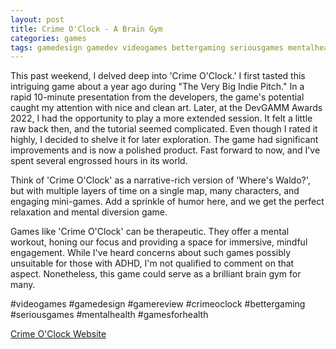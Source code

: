 ```yaml
---
layout: post
title: Crime O'Clock - A Brain Gym
categories: games
tags: gamedesign gamedev videogames bettergaming seriousgames mentalhealth gamesforhealth
---
```


This past weekend, I delved deep into 'Crime O'Clock.' I first tasted this intriguing game about a year ago during "The Very Big Indie Pitch." In a rapid 10-minute presentation from the developers, the game's potential caught my attention with nice and clean art. Later, at the DevGAMM Awards 2022, I had the opportunity to play a more extended session. It felt a little raw back then, and the tutorial seemed complicated. Even though I rated it highly, I decided to shelve it for later exploration. The game had significant improvements and is now a polished product. Fast forward to now, and I've spent several engrossed hours in its world.

Think of 'Crime O'Clock' as a narrative-rich version of 'Where's Waldo?', but with multiple layers of time on a single map, many characters, and engaging mini-games. Add a sprinkle of humor here, and we get the perfect relaxation and mental diversion game. 

Games like 'Crime O'Clock' can be therapeutic. They offer a mental workout, honing our focus and providing a space for immersive, mindful engagement. While I've heard concerns about such games possibly unsuitable for those with ADHD, I'm not qualified to comment on that aspect. Nonetheless, this game could serve as a brilliant brain gym for many.

#videogames #gamedesign #gamereview #crimeoclock #bettergaming #seriousgames #mentalhealth #gamesforhealth

[Crime O'Clock Website](https://www.badseed.it/crimeoclock/)